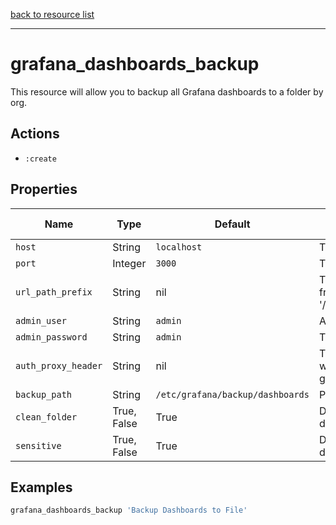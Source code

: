 [back to resource list](https://github.com/sous-chefs/grafana#resources)

---

# grafana_dashboards_backup

This resource will allow you to backup all Grafana dashboards to a folder by org.

## Actions

- `:create`

## Properties

| Name                  | Type        |  Default      | Description                                               | Allowed Values
| --------------------- | ----------- | ------------- | --------------------------------------------------------- | --------------- |
| `host`                |  String     | `localhost`   | The host grafana is running on|
| `port`                |  Integer    | `3000`        | The port grafana is running on|
| `url_path_prefix`     |  String     | nil           | The url_path_prefix grafana is available from when running behind the proxy (ex. '/grafana')|
| `admin_user`          |  String     | `admin`       | A grafana user with admin privileges|
| `admin_password`      |  String     | `admin`       | The grafana user's password|
| `auth_proxy_header`   | String      | nil           | The HTTP authentication header used when `auth.proxy.enabled=true`. See [grafana_config_auth:proxy_header_name](grafana_config_auth.md)|
| `backup_path`         |  String     | `/etc/grafana/backup/dashboards` | Path to store the backup |
| `clean_folder`        |  True, False| True | Delete the backup folder before saving dashboards from grafana |
| `sensitive`           |  True, False| True | Do not show the json output of dashboards when backing up |

## Examples

```ruby
grafana_dashboards_backup 'Backup Dashboards to File'
```
